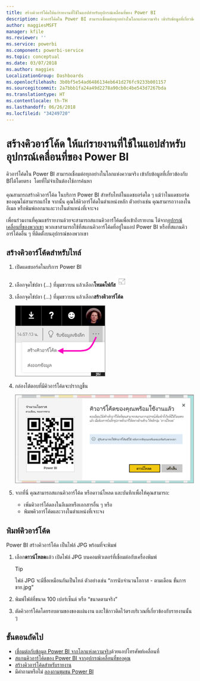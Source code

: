 ```yaml
---
title: สร้างคิวอาร์โค้ดให้แก่รายงานที่ใช้ในแอปสำหรับอุปกรณ์เคลื่อนที่ของ Power BI
description: คิวอาร์โค้ดใน Power BI สามารถเชื่อมต่อทุกอย่างในโลกแห่งความจริง เข้ากับข้อมูลที่เกี่ยวข้องกับ BI ในแอป Power BI สำหรับอุปกรณ์เคลื่อนที่ได้โดยตรง โดยที่ไม่จำเป็นต้องใช้การค้นหา
author: maggiesMSFT
manager: kfile
ms.reviewer: ''
ms.service: powerbi
ms.component: powerbi-service
ms.topic: conceptual
ms.date: 03/07/2018
ms.author: maggies
LocalizationGroup: Dashboards
ms.openlocfilehash: 3b0bf5e54ad6486134eb641d276fc9233b001157
ms.sourcegitcommit: 2a7bbb1fa24a49d2278a90cb0c4be543d7267bda
ms.translationtype: HT
ms.contentlocale: th-TH
ms.lasthandoff: 06/26/2018
ms.locfileid: "34249720"
---
```

# <a name="create-a-qr-code-for-a-tile-in-power-bi-to-use-in-the-mobile-apps"></a>สร้างคิวอาร์โค้ด ให้แก่รายงานที่ใช้ในแอปสำหรับอุปกรณ์เคลื่อนที่ของ Power BI
คิวอาร์โค้ดใน Power BI สามารถเชื่อมต่อทุกอย่างในโลกแห่งความจริง เข้ากับข้อมูลที่เกี่ยวข้องกับ BI่ได้โดยตรง &#151; โดยที่ไม่จำเป็นต้องใช้การค้นหา

คุณสามารถสร้างคิวอาร์โค้ด ในบริการ Power BI สำหรับไทล์ในแดชบอร์ดใด ๆ แม้ว่าในแดชบอร์ดของคุณไม่สามารถแก้ไข จากนั้น คุณใส่คิวอาร์โค้ดในตำแหน่งหลัก ตัวอย่างเช่น คุณสามารถวางลงในอีเมล หรือพิมพ์ออกมาและวางในตำแหน่งที่เจาะจง 

เพื่อนร่วมงานที่คุณแชร์รายงานด้วยจะสามารถสแกนคิวอาร์โค้ดเพื่อเข้าถึงรายงาน ได้จาก[อุปกรณ์เคลื่อนที่ของพวกเขา](mobile-apps-qr-code.md) พวกเขาสามารถใช้ที่สแกนคิวอาร์โค้ดที่อยู่ในแอป Power BI หรือที่สแกนคิวอาร์โค้ดอื่น ๆ ที่ติดตั้งบนอุปกรณ์ของพวกเขา


## <a name="create-a-qr-code-for-a-tile"></a>สร้างคิวอาร์โค้ดสำหรับไทล์
1. เปิดแดชบอร์ดในบริการ Power BI
2. เลือกจุดไข่ปลา (...) ที่มุมขวาบน แล้วเลือก**โหมดโฟกัส**![](media/service-create-qr-code-for-tile/fullscreen-icon.jpg)
3. เลือกจุดไข่ปลา (...) ที่มุมขวาบน แล้วเลือก**สร้างคิวอาร์โค้ด** 
   
    ![](media/service-create-qr-code-for-tile/power-bi-create-qr-code-tile.png)
4. กล่องโต้ตอบที่มีคิวอาร์โค้ดจะปรากฏขึ้น 
   
    ![](media/service-create-qr-code-for-tile/pbi_qrcode_opportunity_count.png)
5. จากที่นี่ คุณสามารถสแกนคิวอาร์โค้ด หรือดาวน์โหลด และบันทึกเพื่อให้คุณสามารถ: 
   
   * เพิ่มคิวอาร์โค้ดลงในอีเมลหรือเอกสารอื่น ๆ หรือ 
   * พิมพคิวอาร์โค้ดและวางในตำแหน่งที่เจาะจง 

## <a name="print-the-qr-code"></a>พิมพ์คิวอาร์โค้ด
Power BI สร้างคิวอาร์โค้ด เป็นไฟล์ JPG พร้อมที่จะพิมพ์ 

1. เลือก**ดาวน์โหลด**แล้ว เปิดไฟล์ JPG บนคอมพิวเตอร์ที่เชื่อมต่อกับเครื่องพิมพ์  
   
   > [!TIP]
   > ไฟล์ JPG จะมีชื่อเหมือนกันเป็นไทล์ ตัวอย่างเช่น “การนับจำนวนโอกาส - ตามเดือน ขั้นการขาย.jpg”
   > 
   > 
2. พิมพ์ไฟล์ที่ขนาด 100 เปอร์เซ็นต์ หรือ “ขนาดตามจริง”  
3. ตัดคิวอาร์โค้ดโดยรอบตามของของแผ่นงาน และใช้กาวติดไว้ตรงบริเวณที่เกี่ยวข้องกับรายงานนั้น ๆ 

## <a name="next-steps"></a>ขั้นตอนถัดไป
* [เชื่อมต่อกับข้อมูล Power BI จากโลกแห่งความจริง](mobile-apps-data-in-real-world-context.md)ด้วยแอปโทรศัพท์เคลื่อนที่
* [สแกนคิวอาร์โค้ดของ Power BI จากอุปกรณ์เคลื่อนที่ของคุณ](mobile-apps-qr-code.md)
* [สร้างคิวอาร์โค้ดสำหรับรายงาน](service-create-qr-code-for-report.md)
* มีคำถามหรือไม่ [ลองถามชุมชน Power BI](http://community.powerbi.com/)

